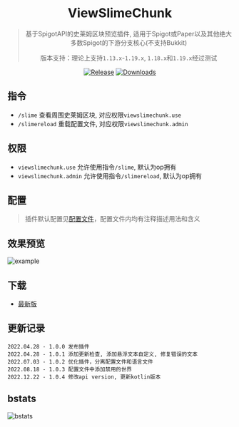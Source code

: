 <div align="center">

# ViewSlimeChunk

> 基于SpigotAPI的史莱姆区块预览插件, 适用于Spigot或Paper以及其他绝大多数Spigot的下游分支核心(不支持Bukkit)
>
> 版本支持：理论上支持`1.13.x`-`1.19.x`, `1.18.x`和`1.19.x`经过测试

[![Release](https://img.shields.io/github/v/release/4o4E/ViewSlimeChunk?label=Release)](https://github.com/4o4E/ViewSlimeChunk/releases/latest)
[![Downloads](https://img.shields.io/github/downloads/4o4E/ViewSlimeChunk/total?label=Download)](https://github.com/4o4E/ViewSlimeChunk/releases)

</div>

## 指令

- `/slime` 查看周围史莱姆区块, 对应权限`viewslimechunk.use`
- `/slimereload` 重载配置文件, 对应权限`viewslimechunk.admin`

## 权限

- `viewslimechunk.use` 允许使用指令`/slime`, 默认为op拥有
- `viewslimechunk.admin` 允许使用指令`/slimereload`, 默认为op拥有

## 配置

> 插件默认配置见[配置文件](src/main/resources/config.yml)，配置文件内均有注释描述用法和含义

## 效果预览

![example](https://user-images.githubusercontent.com/58851040/165770877-cb1ab16e-7ba7-41fc-901c-9c2606d8e55f.png)

## 下载

- [最新版](https://github.com/4o4E/ViewSlimeChunk/releases/latest)

## 更新记录

```
2022.04.28 - 1.0.0 发布插件
2022.04.28 - 1.0.1 添加更新检查, 添加悬浮文本自定义, 修复错误的文本
2022.07.03 - 1.0.2 优化插件，分离配置文件和语言文件
2022.08.18 - 1.0.3 配置文件中添加禁用的世界
2022.12.22 - 1.0.4 修改api version, 更新kotlin版本
```

## bstats

![bstats](https://bstats.org/signatures/bukkit/ViewSlimeChunk.svg)
